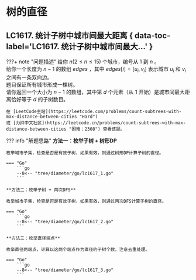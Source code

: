 # 树的直径

## LC1617. 统计子树中城市间最大距离 { data-toc-label='LC1617. 统计子树中城市间最大...' }

???+ note "问题描述"
    给你 $n(2≤n≤15)$ 个城市，编号从 $1$ 到 $n$ 。<br>
    给你一个长度为 $n-1$ 的数组 $edges$ ，其中 $edges[i]=[u_i,v_i]$ 表示城市 $u_i$ 和 $v_i$ 之间有一条双向边。<br>
    题目保证所有城市形成一棵树。<br>
    请你返回一个大小为 $n-1$ 的数组，其中第 $d$ 个元素（从 $1$ 开始）是城市间最大距离恰好等于 $d$ 的子树数目。

    在 [LeetCode主站](https://leetcode.com/problems/count-subtrees-with-max-distance-between-cities "Hard")
    或 [力扣中文社区](https://leetcode.cn/problems/count-subtrees-with-max-distance-between-cities "困难：2308") 查看该题。

??? info "解题思路"
    **方法一：枚举子树 + 树形DP**

    枚举城市子集，检查是否是有效子树，如果有效，则通过树形DP计算子树的直径。

    === "Go"
        ```go
        --8<-- "tree/diameter/go/lc1617_1.go"
        ```

    **方法二：枚举子树 + 两次DFS**

    枚举城市子集，检查是否是有效子树，如果有效，则通过两次DFS计算子树的直径。

    === "Go"
        ```go
        --8<-- "tree/diameter/go/lc1617_2.go"
        ```

    **方法三：枚举直径端点**

    枚举直径两端点，计算以这两个端点作为直径的子树个数，注意去重处理。

    === "Go"
        ```go
        --8<-- "tree/diameter/go/lc1617_3.go"
        ```
